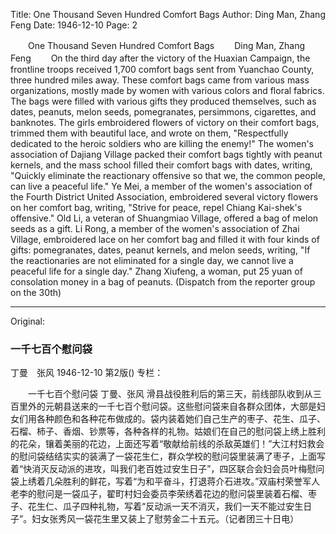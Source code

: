 Title: One Thousand Seven Hundred Comfort Bags
Author: Ding Man, Zhang Feng
Date: 1946-12-10
Page: 2

　　One Thousand Seven Hundred Comfort Bags
　　Ding Man, Zhang Feng
　　On the third day after the victory of the Huaxian Campaign, the frontline troops received 1,700 comfort bags sent from Yuanchao County, three hundred miles away. These comfort bags came from various mass organizations, mostly made by women with various colors and floral fabrics. The bags were filled with various gifts they produced themselves, such as dates, peanuts, melon seeds, pomegranates, persimmons, cigarettes, and banknotes. The girls embroidered flowers of victory on their comfort bags, trimmed them with beautiful lace, and wrote on them, "Respectfully dedicated to the heroic soldiers who are killing the enemy!" The women's association of Dajiang Village packed their comfort bags tightly with peanut kernels, and the mass school filled their comfort bags with dates, writing, "Quickly eliminate the reactionary offensive so that we, the common people, can live a peaceful life." Ye Mei, a member of the women's association of the Fourth District United Association, embroidered several victory flowers on her comfort bag, writing, "Strive for peace, repel Chiang Kai-shek's offensive." Old Li, a veteran of Shuangmiao Village, offered a bag of melon seeds as a gift. Li Rong, a member of the women's association of Zhai Village, embroidered lace on her comfort bag and filled it with four kinds of gifts: pomegranates, dates, peanut kernels, and melon seeds, writing, "If the reactionaries are not eliminated for a single day, we cannot live a peaceful life for a single day." Zhang Xiufeng, a woman, put 25 yuan of consolation money in a bag of peanuts. (Dispatch from the reporter group on the 30th)



<hr /> 

Original: 


### 一千七百个慰问袋
丁曼　张风
1946-12-10
第2版()
专栏：

　　一千七百个慰问袋
    丁曼、张风
    滑县战役胜利后的第三天，前线部队收到从三百里外的元朝县送来的一千七百个慰问袋。这些慰问袋来自各群众团体，大部是妇女们用各种颜色和各种花布做成的。袋内装着她们自己生产的枣子、花生、瓜子、石榴、柿子、香烟、钞票等，各种各样的礼物。姑娘们在自己的慰问袋上绣上胜利的花朵，镶着美丽的花边，上面还写着“敬献给前线的杀敌英雄们！”大江村妇救会的慰问袋结结实实的装满了一袋花生仁，群众学校的慰问袋里装满了枣子，上面写着“快消灭反动派的进攻，叫我们老百姓过安生日子”，四区联合会妇会员叶梅慰问袋上绣着几朵胜利的鲜花，写着“为和平奋斗，打退蒋介石进攻。”双庙村荣誉军人老李的慰问是一袋瓜子，翟町村妇会委员李荣绣着花边的慰问袋里装着石榴、枣子、花生仁、瓜子四种礼物，写着“反动派一天不消灭，我们一天不能过安生日子”。妇女张秀风一袋花生里又装上了慰劳金二十五元。（记者团三十日电）
